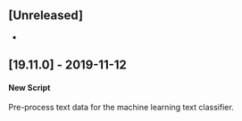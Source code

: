 ## [Unreleased]
-

## [19.11.0] - 2019-11-12
#### New Script
Pre-process text data for the machine learning text classifier.